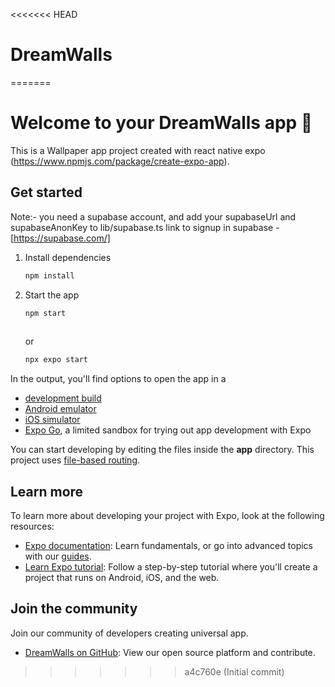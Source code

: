 
<<<<<<< HEAD
# DreamWalls
=======
# Welcome to your DreamWalls app 👋

This is a Wallpaper app  project created with react native expo (https://www.npmjs.com/package/create-expo-app).

## Get started

 Note:- you need a supabase account, and add your supabaseUrl and supabaseAnonKey to lib/supabase.ts
      link to signup in supabase - [https://supabase.com/] 

   

1. Install dependencies

   ```bash
   npm install
   ```

2. Start the app

   ```bash
   npm start
     
   ```
    or

      ```bash
     npx expo start
     
   ```
   

In the output, you'll find options to open the app in a

- [development build](https://docs.expo.dev/develop/development-builds/introduction/)
- [Android emulator](https://docs.expo.dev/workflow/android-studio-emulator/)
- [iOS simulator](https://docs.expo.dev/workflow/ios-simulator/)
- [Expo Go](https://expo.dev/go), a limited sandbox for trying out app development with Expo

You can start developing by editing the files inside the **app** directory. This project uses [file-based routing](https://docs.expo.dev/router/introduction).




## Learn more

To learn more about developing your project with Expo, look at the following resources:

- [Expo documentation](https://docs.expo.dev/): Learn fundamentals, or go into advanced topics with our [guides](https://docs.expo.dev/guides).
- [Learn Expo tutorial](https://docs.expo.dev/tutorial/introduction/): Follow a step-by-step tutorial where you'll create a project that runs on Android, iOS, and the web.

## Join the community

Join our community of developers creating universal app.

- [DreamWalls on GitHub](https://github.com/kumar2aman/DreamWalls.git): View our open source platform and contribute.

>>>>>>> a4c760e (Initial commit)